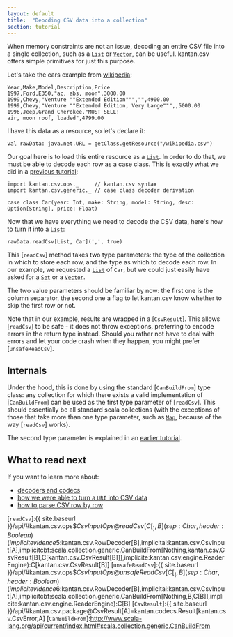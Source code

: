 ```yaml
---
layout: default
title:  "Deocding CSV data into a collection"
section: tutorial
---
```

When memory constraints are not an issue, decoding an entire CSV file into a single collection, such as a [`List`] or
[`Vector`], can be useful. kantan.csv offers simple primitives for just this purpose.

Let's take the cars example from [wikipedia](https://en.wikipedia.org/wiki/Comma-separated_values#Example):

```
Year,Make,Model,Description,Price
1997,Ford,E350,"ac, abs, moon",3000.00
1999,Chevy,"Venture ""Extended Edition""","",4900.00
1999,Chevy,"Venture ""Extended Edition, Very Large""",,5000.00
1996,Jeep,Grand Cherokee,"MUST SELL!
air, moon roof, loaded",4799.00
```

I have this data as a resource, so let's declare it:
 
```tut:silent
val rawData: java.net.URL = getClass.getResource("/wikipedia.csv")
```

Our goal here is to load this entire resource as a [`List`]. In order to do that, we must be able to decode each
row as a case class. This is exactly what we did in a [previous tutorial](03-rows_as_case_classes.html):

```tut:silent
import kantan.csv.ops._     // kantan.csv syntax
import kantan.csv.generic._ // case class decoder derivation

case class Car(year: Int, make: String, model: String, desc: Option[String], price: Float)
```

Now that we have everything we need to decode the CSV data, here's how to turn it into a [`List`]:

```tut
rawData.readCsv[List, Car](',', true)
```

This [`readCsv`] method takes two type parameters: the type of the collection in which to store each row, and the type
as which to decode each row. In our example, we requested a [`List`] of `Car`, but we could just easily have asked
for a [`Set`] or a [`Vector`].

The two value parameters should be familiar by now: the first one is the column separator, the second one a flag to
let kantan.csv know whether to skip the first row or not.

Note that in our example, results are wrapped in a [`CsvResult`]. This allows [`readCsv`] to be safe - it does not throw
exceptions, preferring to encode errors in the return type instead. Should you rather not have to deal with errors and
let your code crash when they happen, you might prefer [`unsafeReadCsv`].

## Internals
Under the hood, this is done by using the standard [`CanBuildFrom`] type class: any collection for which there exists
a valid implementation of [`CanBuildFrom`] can be used as the first type parameter of [`readCsv`]. This should
essentially be all standard scala collections (with the exceptions of those that take more than one type parameter, such
as [`Map`], because of the way [`readCsv`] works).

The second type parameter is explained in an [earlier tutorial](01-rows_as_collections.html).

## What to read next
If you want to learn more about:

* [decoders and codecs](14-codecs.html)
* [how we were able to turn a `URI` into CSV data](07-csv_sources.html)
* [how to parse CSV row by row](06-step_by_step_parsing.html)


[`List`]:http://www.scala-lang.org/api/current/index.html#scala.collection.immutable.List
[`Set`]:http://www.scala-lang.org/api/current/index.html#scala.collection.immutable.Set
[`Map`]:http://www.scala-lang.org/api/current/index.html#scala.collection.immutable.Map
[`Vector`]:http://www.scala-lang.org/api/current/index.html#scala.collection.immutable.Vector
[`readCsv`]:{{ site.baseurl }}/api/#kantan.csv.ops$$CsvInputOps@readCsv[C[_],B](sep:Char,header:Boolean)(implicitevidence$5:kantan.csv.RowDecoder[B],implicitai:kantan.csv.CsvInput[A],implicitcbf:scala.collection.generic.CanBuildFrom[Nothing,kantan.csv.CsvResult[B],C[kantan.csv.CsvResult[B]]],implicite:kantan.csv.engine.ReaderEngine):C[kantan.csv.CsvResult[B]]
[`unsafeReadCsv`]:{{ site.baseurl }}/api/#kantan.csv.ops$$CsvInputOps@unsafeReadCsv[C[_],B](sep:Char,header:Boolean)(implicitevidence$6:kantan.csv.RowDecoder[B],implicitai:kantan.csv.CsvInput[A],implicitcbf:scala.collection.generic.CanBuildFrom[Nothing,B,C[B]],implicite:kantan.csv.engine.ReaderEngine):C[B]
[`CsvResult`]:{{ site.baseurl }}/api/#kantan.csv.package@CsvResult[A]=kantan.codecs.Result[kantan.csv.CsvError,A]
[`CanBuildFrom`]:http://www.scala-lang.org/api/current/index.html#scala.collection.generic.CanBuildFrom